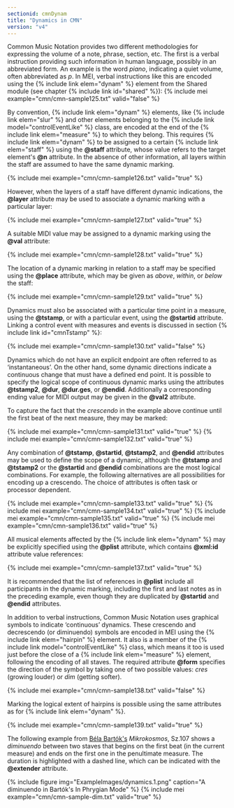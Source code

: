 ```yaml
---
sectionid: cmnDynam
title: "Dynamics in CMN"
version: "v4"
---
```


Common Music Notation provides two different methodologies for expressing the volume of a note, phrase, section, etc. The first is a verbal instruction providing such information in human language, possibly in an abbreviated form. An example is the word *piano*, indicating a quiet volume, often abbreviated as *p*. In MEI, verbal instructions like this are encoded using the {% include link elem="dynam" %} element from the Shared module (see chapter {% include link id="shared" %}):
{% include mei example="cmn/cmn-sample125.txt" valid="false" %}

By convention, {% include link elem="dynam" %} elements, like {% include link elem="slur" %} and other elements belonging to the {% include link model="controlEventLike" %} class, are encoded at the end of the {% include link elem="measure" %} to which they belong. This requires {% include link elem="dynam" %} to be assigned to a certain {% include link elem="staff" %} using the **@staff** attribute, whose value refers to the target element's **@n** attribute. In the absence of other information, all layers within the staff are assumed to have the same dynamic marking.

{% include mei example="cmn/cmn-sample126.txt" valid="true" %}

However, when the layers of a staff have different dynamic indications, the **@layer** attribute may be used to associate a dynamic marking with a particular layer:

{% include mei example="cmn/cmn-sample127.txt" valid="true" %}

A suitable MIDI value may be assigned to a dynamic marking using the **@val** attribute:

{% include mei example="cmn/cmn-sample128.txt" valid="true" %}

The location of a dynamic marking in relation to a staff may be specified using the **@place** attribute, which may be given as *above*, *within*, or *below* the staff:

{% include mei example="cmn/cmn-sample129.txt" valid="true" %}

Dynamics must also be associated with a particular time point in a measure, using the **@tstamp**, or with a particular event, using the **@startid** attribute. Linking a control event with measures and events is discussed in section {% include link id="cmnTstamp" %}:

{% include mei example="cmn/cmn-sample130.txt" valid="false" %}

Dynamics which do not have an explicit endpoint are often referred to as ‘instantaneous’. On the other hand, some dynamic directions indicate a continuous change that must have a defined end point. It is possible to specify the logical scope of continuous dynamic marks using the attributes **@tstamp2**, **@dur**, **@dur.ges**, or **@endid**. Additionally a corresponding ending value for MIDI output may be given in the **@val2** attribute.

To capture the fact that the *crescendo* in the example above continue until the first beat of the next measure, they may be marked:

{% include mei example="cmn/cmn-sample131.txt" valid="true" %}
{% include mei example="cmn/cmn-sample132.txt" valid="true" %}

Any combination of **@tstamp**, **@startid**, **@tstamp2**, and **@endid** attributes may be used to define the scope of a dynamic, although the **@tstamp** and **@tstamp2** or the **@startid** and **@endid** combinations are the most logical combinations. For example, the following alternatives are all possibilities for encoding up a crescendo. The choice of attributes is often task or processor dependent.

{% include mei example="cmn/cmn-sample133.txt" valid="true" %}
{% include mei example="cmn/cmn-sample134.txt" valid="true" %}
{% include mei example="cmn/cmn-sample135.txt" valid="true" %}
{% include mei example="cmn/cmn-sample136.txt" valid="true" %}

All musical elements affected by the {% include link elem="dynam" %} may be explicitly specified using the **@plist** attribute, which contains **@xml:id** attribute value references:

{% include mei example="cmn/cmn-sample137.txt" valid="true" %}

It is recommended that the list of references in **@plist** include all participants in the dynamic marking, including the first and last notes as in the preceding example, even though they are duplicated by **@startid** and **@endid** attributes.

In addition to verbal instructions, Common Music Notation uses graphical symbols to indicate ‘continuous’ dynamics. These crescendo and decrescendo (or diminuendo) symbols are encoded in MEI using the {% include link elem="hairpin" %} element. It also is a member of the {% include link model="controlEventLike" %} class, which means it too is used just before the close of a {% include link elem="measure" %} element, following the encoding of all staves. The required attribute **@form** specifies the direction of the symbol by taking one of two possible values: *cres* (growing louder) or *dim* (getting softer).

{% include mei example="cmn/cmn-sample138.txt" valid="false" %}

Marking the logical extent of hairpins is possible using the same attributes as for {% include link elem="dynam" %}.

{% include mei example="cmn/cmn-sample139.txt" valid="true" %}

The following example from [Béla Bartók's](https://en.wikipedia.org/wiki/B%C3%A9la_Bart%C3%B3k) *Mikrokosmos*, Sz.107 shows a *diminuendo* between two staves that begins on the first beat (in the current measure) and ends on the first one in the penultimate measure. The duration is highlighted with a dashed line, which can be indicated with the **@extender** attribute.

{% include figure img="ExampleImages/dynamics.1.png" caption="A diminuendo in Bartók's In Phrygian Mode" %}
{% include mei example="cmn/cmn-sample-dim.txt" valid="true" %}
